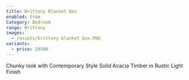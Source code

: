 ```yaml
---
title: Brittany Blanket Box
enabled: true
Category: Bedroom
range: Brittany
images:
  - /assets/brittany blanket box.PNG
variants:
  - price: 29500
---
```

Chunky look with Contemporary Style
Solid Acacia Timber in Rustic Light Finish